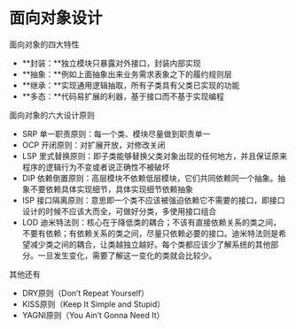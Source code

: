 # 面向对象设计

面向对象的四大特性

* **封装：**独立模块只暴露对外接口，封装内部实现
* **抽象：**例如上面抽象出来业务需求表象之下的履约规则层
* **继承：**实现通用逻辑抽取，所有子类具有父类已实现的功能
* **多态：**代码易扩展的利器，基于接口而不基于实现编程

面向对象的六大设计原则

* SRP 单一职责原则：每一个类、模块尽量做到职责单一
* OCP 开闭原则：对扩展开放，对修改关闭
* LSP 里式替换原则：即子类能够替换父类对象出现的任何地方，并且保证原来程序的逻辑行为不变或者说正确性不被破坏
* DIP 依赖倒置原则：高层模块不依赖低层模块，它们共同依赖同一个抽象。抽象不要依赖具体实现细节，具体实现细节依赖抽象
* ISP 接口隔离原则：意思即一个类不应该被强迫依赖它不需要的接口，即接口设计的时候不应该大而全，可做好分类，多使用接口组合
* LOD 迪米特法则：核心在于降低类的耦合；不该有直接依赖关系的类之间，不要有依赖；有依赖关系的类之间，尽量只依赖必要的接口。迪米特法则是希望减少类之间的耦合，让类越独立越好。每个类都应该少了解系统的其他部分。一旦发生变化，需要了解这一变化的类就会比较少。

其他还有

* DRY原则（Don’t Repeat Yourself）
* KISS原则（Keep It Simple and Stupid）
* YAGNI原则（You Ain’t Gonna Need It）
